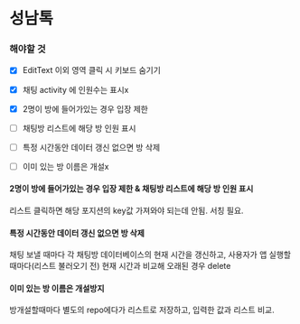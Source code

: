 # 성남톡

### 해야할 것

- [x] EditText 이외 영역 클릭 시 키보드 숨기기
- [x] 채팅 activity 에 인원수는 표시x

- [x] 2명이 방에 들어가있는 경우 입장 제한
- [ ] 채팅방 리스트에 해당 방 인원 표시
- [ ] 특정 시간동안 데이터 갱신 없으면 방 삭제
- [ ] 이미 있는 방 이름은 개설x

#### 2명이 방에 들어가있는 경우 입장 제한 & 채팅방 리스트에 해당 방 인원 표시
리스트 클릭하면 해당 포지션의 key값 가져와야 되는데 안됨. 서칭 필요.

#### 특정 시간동안 데이터 갱신 없으면 방 삭제
채팅 보낼 때마다 각 채팅방 데이터베이스의 현재 시간을 갱신하고, 사용자가 앱 실행할 때마다(리스트 불러오기 전) 현재 시간과 비교해 오래된 경우 delete

#### 이미 있는 방 이름은 개설방지
방개설할때마다 별도의 repo에다가 리스트로 저장하고, 입력한 값과 리스트 비교.
